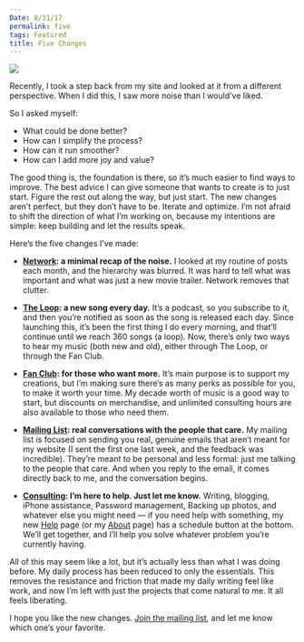 ```yaml
---
Date: 8/31/17
permalink: five
tags: Featured
title: Five Changes
---
```


![][image-1]

Recently, I took a step back from my site and looked at it from a different perspective. When I did this, I saw more noise than I would’ve liked. 

So I asked myself: 

- What could be done better?
- How can I simplify the process?
- How can it run smoother?
- How can I add more joy and value?

The good thing is, the foundation is there, so it’s much easier to find ways to improve. The best advice I can give someone that wants to create is to just start. Figure the rest out along the way, but just start. The new changes aren’t perfect, but they don’t have to be. Iterate and optimize. I’m not afraid to shift the direction of what I’m working on, because my intentions are simple: keep building and let the results speak. 

Here’s the five changes I’ve made:

- **[Network][1]: a minimal recap of the noise.** I looked at my routine of posts each month, and the hierarchy was blurred. It was hard to tell what was important and what was just a new movie trailer. Network removes that clutter.

- **[The Loop][2]: a new song every day.** It’s a podcast, so you subscribe to it, and then you’re notified as soon as the song is released each day. Since launching this, it’s been the first thing I do every morning, and that’ll continue until we reach 360 songs (a loop). Now, there’s only two ways to hear my music (both new and old), either through The Loop, or through the Fan Club.

- **[Fan Club][3]: for those who want more.** It’s main purpose is to support my creations, but I’m making sure there’s as many perks as possible for you, to make it worth your time. My decade worth of music is a good way to start, but discounts on merchandise, and unlimited consulting hours are also available to those who need them.

- **[Mailing List][4]: real conversations with the people that care.** My mailing list is focused on sending you real, genuine emails that aren’t meant for my website (I sent the first one last week, and the feedback was incredible). They’re meant to be personal and less formal: just me talking to the people that care. And when you reply to the email, it comes directly back to me, and the conversation begins.

- **[Consulting][5]: I’m here to help. Just let me know.** Writing, blogging, iPhone assistance, Password management, Backing up photos, and whatever else you might need — if you need help with something, my new [Help][6] page (or my [About][7] page) has a schedule button at the bottom. We’ll get together, and I’ll help you solve whatever problem you’re currently having.

All of this may seem like a lot, but it’s actually less than what I was doing before. My daily process has been reduced to only the essentials. This removes the resistance and friction that made my daily writing feel like work, and now I’m left with just the projects that come natural to me. It all feels liberating.

I hope you like the new changes. [Join the mailing list][8], and let me know which one’s your favorite.

[1]:	/tagged/network
[2]:	/loop
[3]:	/fan
[4]:	http://eepurl.com/kDKbT
[5]:	/help
[6]:	/help
[7]:	/about
[8]:	http://eepurl.com/kDKbT

[image-1]:	https://dl.dropboxusercontent.com/s/u4l7idgnhtq2df4/Image.jpeg